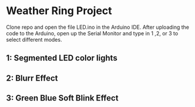 # Weather Ring Project
Clone repo and open the file LED.ino in the Arduino IDE. After uploading the code to the Arduino, open up the Serial Monitor and type in 1 ,2, or 3 to select different modes.
## 1: Segmented LED color lights
## 2: Blurr Effect
## 3: Green Blue Soft Blink Effect

